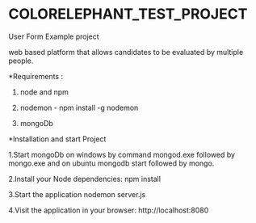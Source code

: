# COLORELEPHANT_TEST_PROJECT
User Form Example project 

web based platform that allows candidates to be evaluated by multiple people.


*Requirements :

1. node and npm

2. nodemon - npm install -g nodemon

3. mongoDb

*Installation and start Project 

1.Start mongoDb on windows by command mongod.exe followed by mongo.exe and on ubuntu mongodb start followed by mongo.

2.Install your Node dependencies: npm install 

3.Start the application nodemon server.js

4.Visit the application in your browser: http://localhost:8080